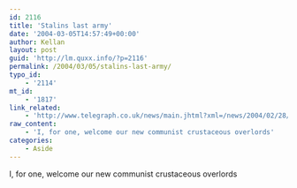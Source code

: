 ```yaml
---
id: 2116
title: 'Stalins last army'
date: '2004-03-05T14:57:49+00:00'
author: Kellan
layout: post
guid: 'http://lm.quxx.info/?p=2116'
permalink: /2004/03/05/stalins-last-army/
typo_id:
    - '2114'
mt_id:
    - '1817'
link_related:
    - 'http://www.telegraph.co.uk/news/main.jhtml?xml=/news/2004/02/28/wcrab28.xml&sSheet=/portal/2004/02/28/ixportal.html'
raw_content:
    - 'I, for one, welcome our new communist crustaceous overlords'
categories:
    - Aside
---
```


I, for one, welcome our new communist crustaceous overlords